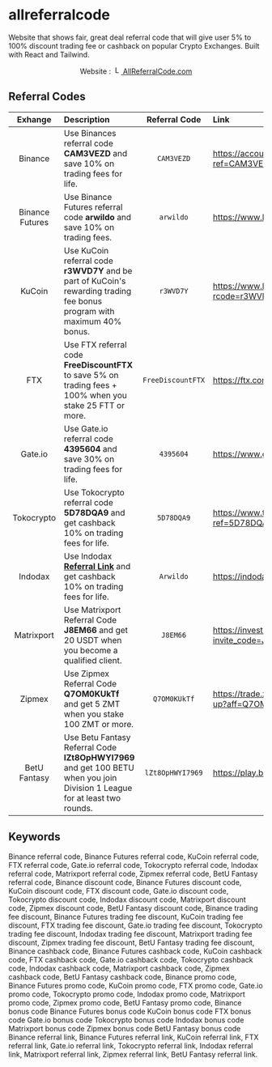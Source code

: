 # allreferralcode
Website that shows fair, great deal referral code that will give user 5% to 100% discount trading fee or cashback on popular Crypto Exchanges. 
Built with React and Tailwind.

<p align=center> 
  Website : <a href="https://allreferralcode.com"><img src="https://allreferralcode.com/allreferralcode.png" width="16" alt="Logo"></img> AllReferralCode.com</a>
 </p>

## Referral Codes
| Exhange | Description | Referral Code | Link |
| :---: | :--- | :---: | :--- |
| Binance | Use Binances referral code **CAM3VEZD** and save 10% on trading fees for life. | `CAM3VEZD` | https://accounts.binance.com/en/register?ref=CAM3VEZD |
| Binance Futures | Use Binance Futures referral code **arwildo** and save 10% on trading fees. | `arwildo` | https://www.binance.me/en/futures/ref/arwildo |
| KuCoin | Use KuCoin referral code **r3WVD7Y** and be part of KuCoin's rewarding trading fee bonus program with maximum 40% bonus. | `r3WVD7Y` | https://www.kucoin.com/ucenter/signup?rcode=r3WVD7Y |
| FTX | Use FTX referral code **FreeDiscountFTX** to save 5% on trading fees + 100% when you stake 25 FTT or more. | `FreeDiscountFTX` | https://ftx.com/referrals#a=FreeDiscountFTX |
| Gate.io | Use Gate.io referral code **4395604** and save 30% on trading fees for life. | `4395604` | https://www.gate.io/ref/4395604 |
| Tokocrypto | Use Tokocrypto referral code **5D78DQA9** and get cashback 10% on trading fees for life. | `5D78DQA9` | https://www.tokocrypto.com/account/signup?ref=5D78DQA9 |
| Indodax | Use Indodax [**Referral Link**](https://indodax.com/ref/Arwildo/1) and get cashback 10% on trading fees for life. | `Arwildo` | https://indodax.com/ref/Arwildo/1 |
| Matrixport | Use Matrixport Referral Code **J8EM66** and get 20 USDT when you become a qualified client. | `J8EM66` | https://invest.matrixport.com/newRegister/en?invite_code=J8EM66 |
| Zipmex | Use Zipmex Referral Code **Q7OM0KUkTf** and get 5 ZMT when you stake 100 ZMT or more. | `Q7OM0KUkTf` | https://trade.zipmex.com/id/accounts/sign-up?aff=Q7OM0KUkTf |
| BetU Fantasy | Use Betu Fantasy Referral Code **lZt8OpHWYI7969** and get 100 BETU when you join Division 1 League for at least two rounds. | `lZt8OpHWYI7969` |  https://play.betufantasy.com/sports |

## Keywords
Binance referral code, 
Binance Futures referral code, 
KuCoin referral code, 
FTX referral code, 
Gate.io referral code, 
Tokocrypto referral code, 
Indodax referral code, 
Matrixport referral code, 
Zipmex referral code, 
BetU Fantasy referral code, 
Binance discount code, 
Binance Futures discount code, 
KuCoin discount code, 
FTX discount code, 
Gate.io discount code, 
Tokocrypto discount code, 
Indodax discount code, 
Matrixport discount code, 
Zipmex discount code, 
BetU Fantasy discount code, 
Binance trading fee discount, 
Binance Futures trading fee discount, 
KuCoin trading fee discount, 
FTX trading fee discount, 
Gate.io trading fee discount, 
Tokocrypto trading fee discount, 
Indodax trading fee discount, 
Matrixport trading fee discount, 
Zipmex trading fee discount, 
BetU Fantasy trading fee discount, 
Binance cashback code, 
Binance Futures cashback code, 
KuCoin cashback code, 
FTX cashback code, 
Gate.io cashback code, 
Tokocrypto cashback code, 
Indodax cashback code, 
Matrixport cashback code, 
Zipmex cashback code, 
BetU Fantasy cashback code, 
Binance promo code, 
Binance Futures promo code, 
KuCoin promo code, 
FTX promo code, 
Gate.io promo code, 
Tokocrypto promo code, 
Indodax promo code, 
Matrixport promo code, 
Zipmex promo code, 
BetU Fantasy promo code, 
Binance bonus code
Binance Futures bonus code
KuCoin bonus code
FTX bonus code
Gate.io bonus code
Tokocrypto bonus code
Indodax bonus code
Matrixport bonus code
Zipmex bonus code
BetU Fantasy bonus code
Binance referral link, 
Binance Futures referral link, 
KuCoin referral link, 
FTX referral link, 
Gate.io referral link, 
Tokocrypto referral link, 
Indodax referral link, 
Matrixport referral link, 
Zipmex referral link, 
BetU Fantasy referral link.
